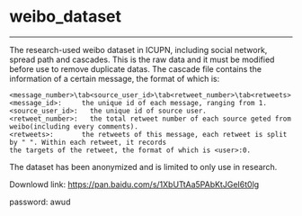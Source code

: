 # weibo_dataset
----------------------------------- 
The research-used weibo dataset in ICUPN, including social network, spread path and cascades.
This is the raw data and it must be modified before use to remove duplicate datas.
The cascade file contains the information of a certain message, the format of which is:

    <message_number>\tab<source_user_id>\tab<retweet_number>\tab<retweets>
    <message_id>:     the unique id of each message, ranging from 1.
    <source_user_id>:   the unique id of source user.
    <retweet_number>:   the total retweet number of each source geted from weibo(including every comments).
    <retweets>:       the retweets of this message, each retweet is split by " ". Within each retweet, it records 
    the targets of the retweet, the format of which is <user>:0.

The dataset has been anonymized and is limited to only use in research.

Downlowd link: https://pan.baidu.com/s/1XbUTtAa5PAbKtJGeI6t0lg 

password: awud
